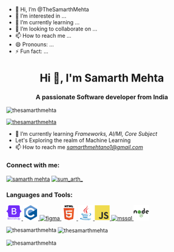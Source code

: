 - 👋 Hi, I’m @TheSamarthMehta
- 👀 I’m interested in ...
- 🌱 I’m currently learning ...
- 💞️ I’m looking to collaborate on ...
- 📫 How to reach me ...
- 😄 Pronouns: ...
- ⚡ Fun fact: ...

<h1 align="center">Hi 👋, I'm Samarth Mehta</h1>
<h3 align="center">A passionate Software developer from India</h3>

<p align="left"> <img src="https://komarev.com/ghpvc/?username=thesamarthmehta&label=Profile%20views&color=0e75b6&style=flat" alt="thesamarthmehta" /> </p>

<p align="left"> <a href="https://github.com/ryo-ma/github-profile-trophy"><img src="https://github-profile-trophy.vercel.app/?username=thesamarthmehta" alt="thesamarthmehta" /></a> </p>

- 🌱 I’m currently learning *Frameworks, Al/Ml, Core Subject*
-  Let's Exploring the realm of Machine Learning
- 📫 How to reach me *samarthmehtano1@gmail.com*

<h3 align="left">Connect with me:</h3>
<p align="left">
<a href="https://linkedin.com/in/samarth mehta" target="blank"><img align="center" src="https://raw.githubusercontent.com/rahuldkjain/github-profile-readme-generator/master/src/images/icons/Social/linked-in-alt.svg" alt="samarth mehta" height="30" width="40" /></a>
<a href="https://instagram.com/sum_arth_" target="blank"><img align="center" src="https://raw.githubusercontent.com/rahuldkjain/github-profile-readme-generator/master/src/images/icons/Social/instagram.svg" alt="sum_arth_" height="30" width="40" /></a>
</p>

<h3 align="left">Languages and Tools:</h3>
<p align="left"> <a href="https://getbootstrap.com" target="_blank" rel="noreferrer"> <img src="https://raw.githubusercontent.com/devicons/devicon/master/icons/bootstrap/bootstrap-plain-wordmark.svg" alt="bootstrap" width="40" height="40"/> </a> <a href="https://www.cprogramming.com/" target="_blank" rel="noreferrer"> <img src="https://raw.githubusercontent.com/devicons/devicon/master/icons/c/c-original.svg" alt="c" width="40" height="40"/> </a> <a href="https://www.figma.com/" target="_blank" rel="noreferrer"> <img src="https://www.vectorlogo.zone/logos/figma/figma-icon.svg" alt="figma" width="40" height="40"/> </a> <a href="https://www.w3.org/html/" target="_blank" rel="noreferrer"> <img src="https://raw.githubusercontent.com/devicons/devicon/master/icons/html5/html5-original-wordmark.svg" alt="html5" width="40" height="40"/> </a> <a href="https://www.java.com" target="_blank" rel="noreferrer"> <img src="https://raw.githubusercontent.com/devicons/devicon/master/icons/java/java-original.svg" alt="java" width="40" height="40"/> </a> <a href="https://developer.mozilla.org/en-US/docs/Web/JavaScript" target="_blank" rel="noreferrer"> <img src="https://raw.githubusercontent.com/devicons/devicon/master/icons/javascript/javascript-original.svg" alt="javascript" width="40" height="40"/> </a> <a href="https://www.microsoft.com/en-us/sql-server" target="_blank" rel="noreferrer"> <img src="https://www.svgrepo.com/show/303229/microsoft-sql-server-logo.svg" alt="mssql" width="40" height="40"/> </a> <a href="https://nodejs.org" target="_blank" rel="noreferrer"> <img src="https://raw.githubusercontent.com/devicons/devicon/master/icons/nodejs/nodejs-original-wordmark.svg" alt="nodejs" width="40" height="40"/> </a> </p>

<p><img align="left" src="https://github-readme-stats.vercel.app/api/top-langs?username=thesamarthmehta&show_icons=true&locale=en&layout=compact" alt="thesamarthmehta" /></p>

<p>&nbsp;<img align="center" src="https://github-readme-stats.vercel.app/api?username=thesamarthmehta&show_icons=true&locale=en" alt="thesamarthmehta" /></p>

<p><img align="center" src="https://github-readme-streak-stats.herokuapp.com/?user=thesamarthmehta&" alt="thesamarthmehta" /></p>
